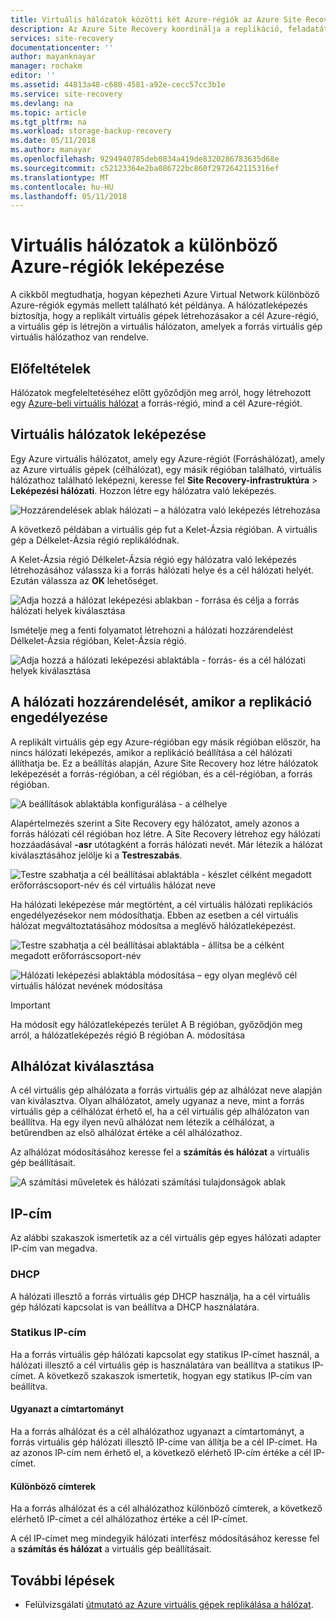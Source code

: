 ```yaml
---
title: Virtuális hálózatok közötti két Azure-régiók az Azure Site Recovery leképezése |} Microsoft Docs
description: Az Azure Site Recovery koordinálja a replikáció, feladatátvétel és helyreállítási virtuális gépek és fizikai kiszolgálók. További információk a feladatátvétel az Azure-bA vagy másodlagos adatközpontba.
services: site-recovery
documentationcenter: ''
author: mayanknayar
manager: rochakm
editor: ''
ms.assetid: 44813a48-c680-4581-a92e-cecc57cc3b1e
ms.service: site-recovery
ms.devlang: na
ms.topic: article
ms.tgt_pltfrm: na
ms.workload: storage-backup-recovery
ms.date: 05/11/2018
ms.author: manayar
ms.openlocfilehash: 9294940785deb0834a419de8320286783635d68e
ms.sourcegitcommit: c52123364e2ba086722bc860f2972642115316ef
ms.translationtype: MT
ms.contentlocale: hu-HU
ms.lasthandoff: 05/11/2018
---
```

# <a name="map-virtual-networks-in-different-azure-regions"></a>Virtuális hálózatok a különböző Azure-régiók leképezése


A cikkből megtudhatja, hogyan képezheti Azure Virtual Network különböző Azure-régiók egymás mellett található két példánya. A hálózatleképezés biztosítja, hogy a replikált virtuális gépek létrehozásakor a cél Azure-régió, a virtuális gép is létrejön a virtuális hálózaton, amelyek a forrás virtuális gép virtuális hálózathoz van rendelve.  

## <a name="prerequisites"></a>Előfeltételek
Hálózatok megfeleltetéséhez előtt győződjön meg arról, hogy létrehozott egy [Azure-beli virtuális hálózat](../virtual-network/virtual-networks-overview.md) a forrás-régió, mind a cél Azure-régiót.

## <a name="map-virtual-networks"></a>Virtuális hálózatok leképezése

Egy Azure virtuális hálózatot, amely egy Azure-régiót (Forráshálózat), amely az Azure virtuális gépek (célhálózat), egy másik régióban található, virtuális hálózathoz található leképezni, keresse fel **Site Recovery-infrastruktúra**  >  **Leképezési hálózati**. Hozzon létre egy hálózatra való leképezés.

![Hozzárendelések ablak hálózati – a hálózatra való leképezés létrehozása](./media/site-recovery-network-mapping-azure-to-azure/network-mapping1.png)


A következő példában a virtuális gép fut a Kelet-Ázsia régióban. A virtuális gép a Délkelet-Ázsia régió replikálódnak.

A Kelet-Ázsia régió Délkelet-Ázsia régió egy hálózatra való leképezés létrehozásához válassza ki a forrás hálózati helye és a cél hálózati helyét. Ezután válassza az **OK** lehetőséget.

![Adja hozzá a hálózat leképezési ablakban - forrása és célja a forrás hálózati helyek kiválasztása](./media/site-recovery-network-mapping-azure-to-azure/network-mapping2.png)


Ismételje meg a fenti folyamatot létrehozni a hálózati hozzárendelést Délkelet-Ázsia régióban, Kelet-Ázsia régió.

![Adja hozzá a hálózati leképezési ablaktábla - forrás- és a cél hálózati helyek kiválasztása](./media/site-recovery-network-mapping-azure-to-azure/network-mapping3.png)


## <a name="map-a-network-when-you-enable-replication"></a>A hálózati hozzárendelését, amikor a replikáció engedélyezése

A replikált virtuális gép egy Azure-régióban egy másik régióban először, ha nincs hálózati leképezés, amikor a replikáció beállítása a cél hálózati állíthatja be. Ez a beállítás alapján, Azure Site Recovery hoz létre hálózatok leképezését a forrás-régióban, a cél régióban, és a cél-régióban, a forrás régióban.   

![A beállítások ablaktábla konfigurálása - a célhelye](./media/site-recovery-network-mapping-azure-to-azure/network-mapping4.png)

Alapértelmezés szerint a Site Recovery egy hálózatot, amely azonos a forrás hálózati cél régióban hoz létre. A Site Recovery létrehoz egy hálózati hozzáadásával **-asr** utótagként a forrás hálózati nevét. Már létezik a hálózat kiválasztásához jelölje ki a **Testreszabás**.

![Testre szabhatja a cél beállításai ablaktábla - készlet célként megadott erőforráscsoport-név és cél virtuális hálózat neve](./media/site-recovery-network-mapping-azure-to-azure/network-mapping5.png)

Ha hálózati leképezése már megtörtént, a cél virtuális hálózati replikációs engedélyezésekor nem módosíthatja. Ebben az esetben a cél virtuális hálózat megváltoztatásához módosítsa a meglévő hálózatleképezést.  

![Testre szabhatja a cél beállításai ablaktábla - állítsa be a célként megadott erőforráscsoport-név](./media/site-recovery-network-mapping-azure-to-azure/network-mapping6.png)

![Hálózati leképezési ablaktábla módosítása – egy olyan meglévő cél virtuális hálózat nevének módosítása](./media/site-recovery-network-mapping-azure-to-azure/modify-network-mapping.png)

> [!IMPORTANT]
> Ha módosít egy hálózatleképezés terület A B régióban, győződjön meg arról, a hálózatleképezés régió B régióban A. módosítása
>
>


## <a name="subnet-selection"></a>Alhálózat kiválasztása
A cél virtuális gép alhálózata a forrás virtuális gép az alhálózat neve alapján van kiválasztva. Olyan alhálózatot, amely ugyanaz a neve, mint a forrás virtuális gép a célhálózat érhető el, ha a cél virtuális gép alhálózaton van beállítva. Ha egy ilyen nevű alhálózat nem létezik a célhálózat, a betűrendben az első alhálózat értéke a cél alhálózathoz.

Az alhálózat módosításához keresse fel a **számítás és hálózat** a virtuális gép beállításait.

![A számítási műveletek és hálózati számítási tulajdonságok ablak](./media/site-recovery-network-mapping-azure-to-azure/modify-subnet.png)


## <a name="ip-address"></a>IP-cím

Az alábbi szakaszok ismertetik az a cél virtuális gép egyes hálózati adapter IP-cím van megadva.

### <a name="dhcp"></a>DHCP
A hálózati illesztő a forrás virtuális gép DHCP használja, ha a cél virtuális gép hálózati kapcsolat is van beállítva a DHCP használatára.

### <a name="static-ip-address"></a>Statikus IP-cím
Ha a forrás virtuális gép hálózati kapcsolat egy statikus IP-címet használ, a hálózati illesztő a cél virtuális gép is használatára van beállítva a statikus IP-címet. A következő szakaszok ismertetik, hogyan egy statikus IP-cím van beállítva.

#### <a name="same-address-space"></a>Ugyanazt a címtartományt

Ha a forrás alhálózat és a cél alhálózathoz ugyanazt a címtartományt, a forrás virtuális gép hálózati illesztő IP-címe van állítja be a cél IP-címet. Ha az azonos IP-cím nem érhető el, a következő elérhető IP-cím értéke a cél IP-címet.

#### <a name="different-address-spaces"></a>Különböző címterek

Ha a forrás alhálózat és a cél alhálózathoz különböző címterek, a következő elérhető IP-címet a cél alhálózathoz értéke a cél IP-címet.

A cél IP-címet meg mindegyik hálózati interfész módosításához keresse fel a **számítás és hálózat** a virtuális gép beállításait.

## <a name="next-steps"></a>További lépések

* Felülvizsgálati [útmutató az Azure virtuális gépek replikálása a hálózat](site-recovery-azure-to-azure-networking-guidance.md).
